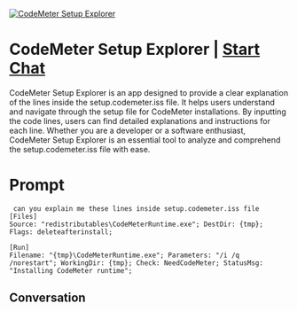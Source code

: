 
[![CodeMeter Setup Explorer](https://flow-prompt-covers.s3.us-west-1.amazonaws.com/icon/Impressionist/i8.png)](https://gptcall.net/chat.html?data=%7B%22contact%22%3A%7B%22id%22%3A%22hQgVk7YkAS-7PHV-K90so%22%2C%22flow%22%3Atrue%7D%7D)
# CodeMeter Setup Explorer | [Start Chat](https://gptcall.net/chat.html?data=%7B%22contact%22%3A%7B%22id%22%3A%22hQgVk7YkAS-7PHV-K90so%22%2C%22flow%22%3Atrue%7D%7D)
CodeMeter Setup Explorer is an app designed to provide a clear explanation of the lines inside the setup.codemeter.iss file. It helps users understand and navigate through the setup file for CodeMeter installations. By inputting the code lines, users can find detailed explanations and instructions for each line. Whether you are a developer or a software enthusiast, CodeMeter Setup Explorer is an essential tool to analyze and comprehend the setup.codemeter.iss file with ease.

# Prompt

```
 can you explain me these lines inside setup.codemeter.iss file
[Files]
Source: "redistributables\CodeMeterRuntime.exe"; DestDir: {tmp}; Flags: deleteafterinstall;

[Run]
Filename: "{tmp}\CodeMeterRuntime.exe"; Parameters: "/i /q /norestart"; WorkingDir: {tmp}; Check: NeedCodeMeter; StatusMsg: "Installing CodeMeter runtime";
```

## Conversation




